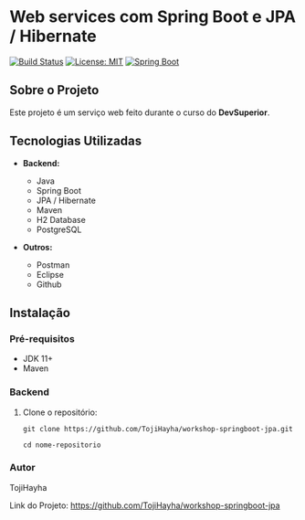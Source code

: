 # Web services com Spring Boot e JPA / Hibernate

[![Build Status](https://img.shields.io/badge/build-passing-brightgreen)](https://shields.io/)
[![License: MIT](https://img.shields.io/badge/License-MIT-blue.svg)](https://opensource.org/licenses/MIT)
[![Spring Boot](https://img.shields.io/badge/Spring%20Boot-3.3.2-brightgreen.svg)](https://spring.io/projects/spring-boot)

## Sobre o Projeto

Este projeto é um serviço web feito durante o curso do **DevSuperior**.

## Tecnologias Utilizadas

- **Backend:**
  - Java
  - Spring Boot
  - JPA / Hibernate
  - Maven
  - H2 Database
  - PostgreSQL
    
- **Outros:**
  - Postman
  - Eclipse
  - Github

## Instalação

### Pré-requisitos

- JDK 11+
- Maven

### Backend

1. Clone o repositório:
   
   ```
   git clone https://github.com/TojiHayha/workshop-springboot-jpa.git
   
   cd nome-repositorio

### Autor

TojiHayha

Link do Projeto: https://github.com/TojiHayha/workshop-springboot-jpa

